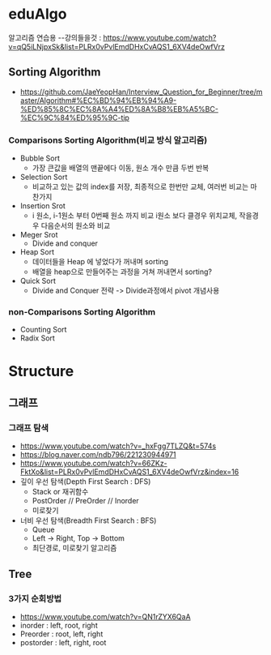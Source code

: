 # eduAlgo
알고리즘 연습용
--강의들을것 : https://www.youtube.com/watch?v=qQ5iLNjpxSk&list=PLRx0vPvlEmdDHxCvAQS1_6XV4deOwfVrz

## Sorting Algorithm
- https://github.com/JaeYeopHan/Interview_Question_for_Beginner/tree/master/Algorithm#%EC%BD%94%EB%94%A9-%ED%85%8C%EC%8A%A4%ED%8A%B8%EB%A5%BC-%EC%9C%84%ED%95%9C-tip

### Comparisons Sorting Algorithm(비교 방식 알고리즘)
- Bubble Sort
  - 가장 큰값을 배열의 맨끝에다 이동, 원소 개수 만큼 두번 반복
- Selection Sort
  - 비교하고 있는 값의 index를 저장, 최종적으로 한번만 교체, 여러번 비교는 마찬가지
- Insertion Srot
  - i 원소, i-1원소 부터 0번째 원소 까지 비교 i원소 보다 클경우 위치교체, 작을경우 다음순서의 원소와 비교
- Meger Srot
  - Divide and conquer
- Heap Sort
  - 데이터들을 Heap 에 넣었다가 꺼내며 sorting
  - 배열을 heap으로 만들어주는 과정을 거쳐 꺼내면서 sorting?
- Quick Sort
  - Divide and Conquer 전략 -> Divide과정에서 pivot 개념사용
### non-Comparisons Sorting Algorithm
- Counting Sort
- Radix Sort

# Structure
## 그래프
### 그래프 탐색
- https://www.youtube.com/watch?v=_hxFgg7TLZQ&t=574s
- https://blog.naver.com/ndb796/221230944971
- https://www.youtube.com/watch?v=66ZKz-FktXo&list=PLRx0vPvlEmdDHxCvAQS1_6XV4deOwfVrz&index=16
- 깊이 우선 탐색(Depth First Search : DFS)
  - Stack or 재귀함수
  - PostOrder // PreOrder // Inorder
  - 미로찾기 
- 너비 우선 탐색(Breadth First Search : BFS)
  - Queue
  - Left -> Right, Top -> Bottom
  - 최단경로, 미로찾기 알고리즘

## Tree
### 3가지 순회방법
- https://www.youtube.com/watch?v=QN1rZYX6QaA
- inorder : left, root, right
- Preorder : root, left, right
- postorder : left, right, root